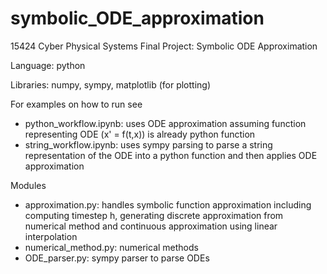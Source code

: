 # symbolic_ODE_approximation
15424 Cyber Physical Systems Final Project: Symbolic ODE Approximation

Language: python

Libraries: numpy, sympy, matplotlib (for plotting)

For examples on how to run see
- python_workflow.ipynb: uses ODE approximation assuming function representing ODE (x' = f(t,x)) is already python function
- string_workflow.ipynb: uses sympy parsing to parse a string representation of the ODE into a python function and then applies ODE approximation

Modules
- approximation.py: handles symbolic function approximation including computing timestep h, generating discrete approximation from numerical method and continuous approximation using linear interpolation
- numerical_method.py: numerical methods
- ODE_parser.py: sympy parser to parse ODEs
